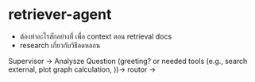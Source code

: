 # retriever-agent

- ต้องทำอะไรสักอย่างที่ เพื่อ context ตอน retrieval docs
- research เกี่ยวกับวิธีลดหลอน


Supervisor -> 
Analysze Question (greeting? or needed tools (e.g., search external, plot graph calculation, ))->
routor -> 